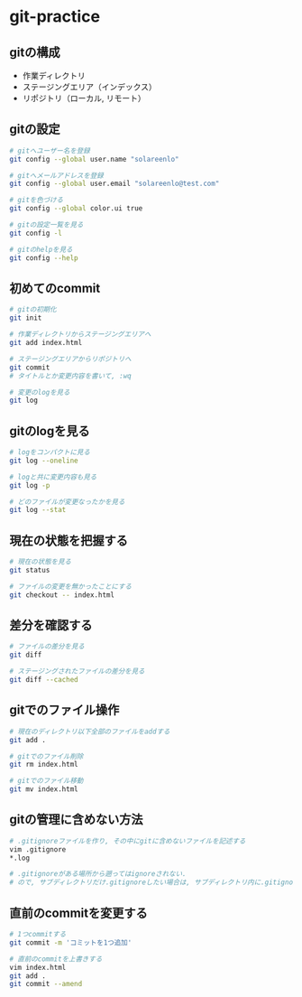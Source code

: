 # git-practice

## gitの構成
- 作業ディレクトリ
- ステージングエリア（インデックス）
- リポジトリ（ローカル, リモート）

## gitの設定
```bash
# gitへユーザー名を登録
git config --global user.name "solareenlo"

# gitへメールアドレスを登録
git config --global user.email "solareenlo@test.com"

# gitを色づける
git config --global color.ui true

# gitの設定一覧を見る
git config -l

# gitのhelpを見る
git config --help
```

## 初めてのcommit
```bash
# gitの初期化
git init

# 作業ディレクトリからステージングエリアへ
git add index.html

# ステージングエリアからリポジトリへ
git commit
# タイトルとか変更内容を書いて, :wq

# 変更のlogを見る
git log
```

## gitのlogを見る
```bash
# logをコンパクトに見る
git log --oneline

# logと共に変更内容も見る
git log -p

# どのファイルが変更なったかを見る
git log --stat
```

## 現在の状態を把握する
```bash
# 現在の状態を見る
git status

# ファイルの変更を無かったことにする
git checkout -- index.html
```

## 差分を確認する
```bash
# ファイルの差分を見る
git diff

# ステージングされたファイルの差分を見る
git diff --cached
```

## gitでのファイル操作
```bash
# 現在のディレクトリ以下全部のファイルをaddする
git add .

# gitでのファイル削除
git rm index.html

# gitでのファイル移動
git mv index.html
```

## gitの管理に含めない方法
```bash
# .gitignoreファイルを作り, その中にgitに含めないファイルを記述する
vim .gitignore
*.log

# .gitignoreがある場所から遡ってはignoreされない.
# ので, サブディレクトリだけ.gitignoreしたい場合は, サブディレクトリ内に.gitignoreを入れておく.
```

## 直前のcommitを変更する
```bash
# 1つcommitする
git commit -m 'コミットを1つ追加'

# 直前のcommitを上書きする
vim index.html
git add .
git commit --amend
```
